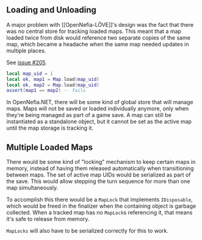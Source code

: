 ## Loading and Unloading

A major problem with [[OpenNefia-LÖVE]]'s design was the fact that there was no central store for tracking loaded maps. This meant that a map loaded twice from disk would reference two separate copies of the same map, which became a headache when the same map needed updates in multiple places.

See [issue #205](https://github.com/Ruin0x11/OpenNefia/issues/205).

```lua
local map_uid = 1
local ok, map1 = Map.load(map_uid)
local ok, map2 = Map.load(map_uid)
assert(map1 == map2) -- fails
```

In OpenNefia.NET, there will be some kind of global store that will manage maps. Maps will not be saved or loaded individually anymore, only when they're being managed as part of a game save. A map can still be instantiated as a standalone object, but it cannot be set as the active map until the map storage is tracking it.

## Multiple Loaded Maps

There would be some kind of "locking" mechanism to keep certain maps in memory, instead of having them released automatically when transitioning between maps. The set of active map UIDs would be serialized as part of the save. This would allow stepping the turn sequence for more than one map simultaneously.

To accomplish this there would be a `MapLock` that implements `IDisposable`, which would be freed in the finalizer when the containing object is garbage collected. When a tracked map has no `MapLock`s referencing it, that means it's safe to release from memory.

`MapLocks` will also have to be serialized correctly for this to work.